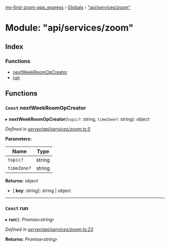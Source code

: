 [my-first-zoom-app_express](../README.md) › [Globals](../globals.md) › ["api/services/zoom"](_api_services_zoom_.md)

# Module: "api/services/zoom"

## Index

### Functions

* [nextWeekRoomOpCreator](_api_services_zoom_.md#const-nextweekroomopcreator)
* [run](_api_services_zoom_.md#const-run)

## Functions

### `Const` nextWeekRoomOpCreator

▸ **nextWeekRoomOpCreator**(`topic?`: string, `timeZone?`: string): *object*

*Defined in [server/api/services/zoom.ts:5](https://github.com/waricoma/my-first-zoom-app/blob/9d66697/express/server/api/services/zoom.ts#L5)*

**Parameters:**

Name | Type |
------ | ------ |
`topic?` | string |
`timeZone?` | string |

**Returns:** *object*

* \[ **key**: *string*\]: string | object

___

### `Const` run

▸ **run**(): *Promise‹string›*

*Defined in [server/api/services/zoom.ts:23](https://github.com/waricoma/my-first-zoom-app/blob/9d66697/express/server/api/services/zoom.ts#L23)*

**Returns:** *Promise‹string›*
